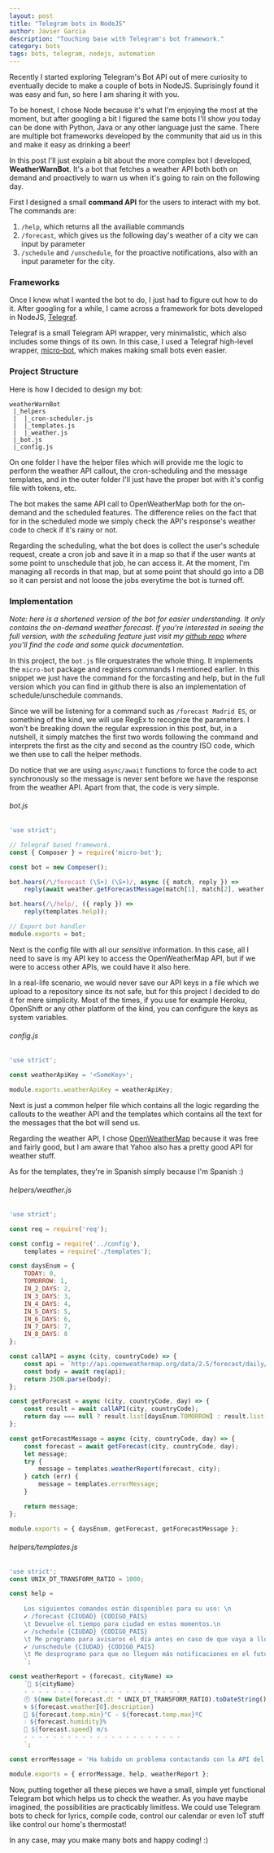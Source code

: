 ```yaml
---
layout: post
title: "Telegram bots in NodeJS"
author: Javier Garcia
description: "Touching base with Telegram's bot framework."
category: bots
tags: bots, telegram, nodejs, automation
---
```


Recently I started exploring Telegram's Bot API out of mere curiosity to eventually decide to make a couple of bots in NodeJS. Suprisingly found it was easy and fun, so here I am sharing it with you.

To be honest, I chose Node because it's what I'm enjoying the most at the moment, but after googling a bit I figured the same bots I'll show you today can be done with Python, Java or any other language just the same. There are multiple bot frameworks developed by the community that aid us in this and make it easy as drinking a beer!

In this post I'll just explain a bit about the more complex bot I developed, **WeatherWarnBot**. It's a bot that fetches a weather API both both on demand and proactively to warn us when it's going to rain on the following day.

First I designed a small **command API** for the users to interact with my bot. The commands are:
1. `/help`, which returns all the availiable commands
2. `/forecast`, which gives us the following day's weather of a city we can input by parameter
3. `/schedule` and `/unschedule`, for the proactive notifications, also with an input parameter for the city.

### Frameworks
Once I knew what I wanted the bot to do, I just had to figure out how to do it. After googling for a while, I came across a framework for bots developed in NodeJS, [Telegraf](http://http://telegraf.js.org).

Telegraf is a small Telegram API wrapper, very minimalistic, which also includes some things of its own. In this case, I used a Telegraf high-level wrapper, [micro-bot](https://github.com/telegraf/micro-bot), which makes making small bots even easier.

### Project Structure
Here is how I decided to design my bot:

```
weatherWarnBot
 |_helpers
 |  |_cron-scheduler.js
 |  |_templates.js
 |  |_weather.js
 |_bot.js
 |_config.js
```

On one folder I have the helper files which will provide me the logic to perform the weather API callout, the cron-scheduling and the message templates, and in the outer folder I'll just have the proper bot with it's config file with tokens, etc.

The bot makes the same API call to OpenWeatherMap both for the on-demand and the scheduled features. The difference relies on the fact that for in the scheduled mode we simply check the API's response's weather code to check if it's rainy or not.

Regarding the scheduling, what the bot does is collect the user's schedule request, create a cron job and save it in a map so that if the user wants at some point to unschedule that job, he can access it. At the moment, I'm managing all records in that map, but at some point that should go into a DB so it can persist and not loose the jobs everytime the bot is turned off.

### Implementation
*Note: here is a shortened version of the bot for easier understanding. It only contains the on-demand weather forecast. If you're interested in seeing the full version, with the scheduling feature just visit my [github repo](http://github.com/Manzanit0/simple-tgram-bots) where you'll find the code and some quick documentation.*


In this project, the `bot.js` file orquestrates the whole thing. It implements the `micro-bot` package and registers commands I mentioned earlier. In this snippet we just have the command for the forcasting and help, but in the full version which you can find in github there is also an implementation of schedule/unschedule commands.

Since we will be listening for a command such as `/forecast Madrid ES`, or something of the kind, we will use RegEx to recognize the parameters. I won't be breaking down the regular expression in this post, but, in a nutshell, it simply matches the first two words following the command and interprets the first as the city and second as the country ISO code, which we then use to call the helper methods.

Do notice that we are using `async/await` functions to force the code to act synchronously so the message is never sent before we have the response from the weather API. Apart from that, the code is very simple.

###### bot.js
```javascript
'use strict';

// Telegraf based framework.
const { Composer } = require('micro-bot');

const bot = new Composer();

bot.hears(/\/forecast (\S+) (\S+)/, async ({ match, reply }) =>
    reply(await weather.getForecastMessage(match[1], match[2], weather.daysEnum.TOMORROW)));

bot.hears(/\/help/, ({ reply }) =>
    reply(templates.help));

// Export bot handler
module.exports = bot;
```

Next is the config file with all our _sensitive_ information. In this case, all I need to save is my API key to access the OpenWeatherMap API, but if we were to access other APIs, we could have it also here. 

In a real-life scenario, we would never save our API keys in a file which we upload to a repository since its not safe, but for this project I decided to do it for mere simplicity. Most of the times, if you use for example Heroku, OpenShift or any other platform of the kind, you can configure the keys as system variables.

###### config.js
```javascript
'use strict';

const weatherApiKey = '<SomeKey>';

module.exports.weatherApiKey = weatherApiKey;
```

Next is just a common helper file which contains all the logic regarding the callouts to the weather API and the templates which contains all the text for the messages that the bot will send us. 

Regarding the weather API, I chose [OpenWeatherMap](https://openweathermap.org) because it was free and fairly good, but I am aware that Yahoo also has a pretty good API for weather stuff.

As for the templates, they're in Spanish simply because I'm Spanish :)

###### helpers/weather.js
```javascript
'use strict';

const req = require('req');

const config = require('../config'),
    templates = require('./templates');

const daysEnum = {
    TODAY: 0,
    TOMORROW: 1,
    IN_2_DAYS: 2,
    IN_3_DAYS: 3,
    IN_4_DAYS: 4,
    IN_5_DAYS: 5,
    IN_6_DAYS: 6,
    IN_7_DAYS: 7,
    IN_8_DAYS: 8
};

const callAPI = async (city, countryCode) => {
    const api = `http://api.openweathermap.org/data/2.5/forecast/daily/?q=${city},${countryCode}&APPID=${config.weatherApiKey}&units=metric&lang=es`;
    const body = await req(api);
    return JSON.parse(body);
};

const getForecast = async (city, countryCode, day) => {
    const result = await callAPI(city, countryCode);
    return day === null ? result.list[daysEnum.TOMORROW] : result.list[day];
};

const getForecastMessage = async (city, countryCode, day) => {
    const forecast = await getForecast(city, countryCode, day);
    let message;
    try {
        message = templates.weatherReport(forecast, city);
    } catch (err) {
        message = templates.errorMessage;
    }

    return message;
};

module.exports = { daysEnum, getForecast, getForecastMessage };
```

###### helpers/templates.js
```javascript
'use strict';
const UNIX_DT_TRANSFORM_RATIO = 1000;

const help =
    `
    Los siguientes comandos están disponibles para su uso: \n
    ✔️ /forecast {CIUDAD} {CODIGO_PAIS}
    \t Devuelve el tiempo para ciudad en estos momentos.\n
    ✔️ /schedule {CIUDAD} {CODIGO_PAIS}
    \t Me programo para avisaros el día antes en caso de que vaya a llover,haya tormenta o cambios de temperatura bruscos.\n
    ✔️ /unschedule {CIUDAD} {CODIGO_PAIS}
    \t Me desprogramo para que no lleguen más notificaciones en el futuro.
    `;

const weatherReport = (forecast, cityName) =>
    `🚩 ${cityName}
    - - - - - - - - - - - - - - - - - - - - - -
    🕘 ${new Date(forecast.dt * UNIX_DT_TRANSFORM_RATIO).toDateString()}
    🌀 ${forecast.weather[0].description}
    🔰 ${forecast.temp.min}°C - ${forecast.temp.max}ºC
    💧 ${forecast.humidity}%
    💨 ${forecast.speed} m/s
    - - - - - - - - - - - - - - - - - - - - - -
    `;

const errorMessage = 'Ha habido un problema contactando con la API del tiempo. Para más información ponte en contacto con mi desarrollador 😬';

module.exports = { errorMessage, help, weatherReport };
```

Now, putting together all these pieces we have a small, simple yet functional Telegram bot which helps us to check the weather. As you have maybe imagined, the possibilities are practicably limitless. We could use Telegram bots to check for lyrics, compile code, control our calendar or even IoT stuff like control our home's thermostat!

In any case, may you make many bots and happy coding! :)
